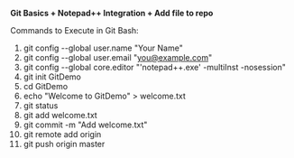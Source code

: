 **Git Basics + Notepad++ Integration + Add file to repo**



Commands to Execute in Git Bash:



1. git config --global user.name "Your Name"
2. git config --global user.email "you@example.com"
3. git config --global core.editor "'notepad++.exe' -multiInst -nosession"
4. git init GitDemo
5. cd GitDemo
6. echo "Welcome to GitDemo" > welcome.txt
7. git status
8. git add welcome.txt
9. git commit -m "Add welcome.txt"
10. git remote add origin <your-remote-repo-url>
11. git push origin master
